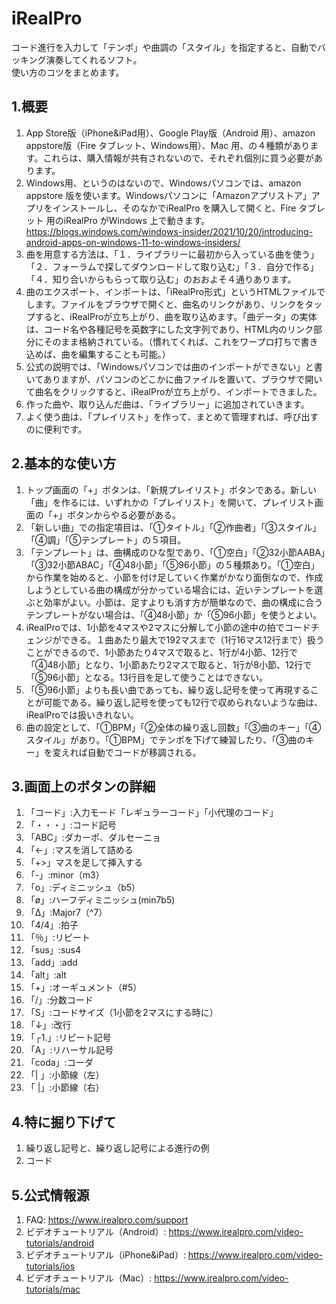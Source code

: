 # iRealPro
コード進行を入力して「テンポ」や曲調の「スタイル」を指定すると、自動でバッキング演奏してくれるソフト。  
使い方のコツをまとめます。  
  
## 1.概要
1. App Store版（iPhone&iPad用）、Google Play版（Android 用）、amazon appstore版（Fire タブレット、Windows用）、Mac 用、の４種類があります。これらは、購入情報が共有されないので、それぞれ個別に買う必要があります。
2. Windows用、というのはないので、Windowsパソコンでは、amazon appstore 版を使います。Windowsパソコンに「Amazonアプリストア」アプリをインストールし、そのなかでiRealPro を購入して開くと、Fire タブレット 用のiRealPro がWindows 上で動きます。  https://blogs.windows.com/windows-insider/2021/10/20/introducing-android-apps-on-windows-11-to-windows-insiders/
3. 曲を用意する方法は、「１．ライブラリーに最初から入っている曲を使う」「２．フォーラムで探してダウンロードして取り込む」「３．自分で作る」「４．知り合いからもらって取り込む」のおおよそ４通りあります。
4. 曲のエクスポート、インポートは、「iRealPro形式」というHTMLファイルでします。ファイルをブラウザで開くと、曲名のリンクがあり、リンクをタップすると、iRealProが立ち上がり、曲を取り込めます。「曲データ」の実体は、コード名や各種記号を英数字にした文字列であり、HTML内のリンク部分にそのまま格納されている。（慣れてくれば、これをワープロ打ちで書き込めば、曲を編集することも可能。）
5. 公式の説明では、「Windowsパソコンでは曲のインポートができない」と書いてありますが、パソコンのどこかに曲ファイルを置いて、ブラウザで開いて曲名をクリックすると、iRealProが立ち上がり、インポートできました。
6. 作った曲や、取り込んだ曲は、「ライブラリー」に追加されていきます。
7. よく使う曲は、「プレイリスト」を作って、まとめて管理すれば、呼び出すのに便利です。
  
## 2.基本的な使い方
1. トップ画面の「+」ボタンは、「新規プレイリスト」ボタンである。新しい「曲」を作るには、いずれかの「プレイリスト」を開いて、プレイリスト画面の「+」ボタンからやる必要がある。
2. 「新しい曲」での指定項目は、「①タイトル」「②作曲者」「③スタイル」「④調」「⑤テンプレート」の５項目。
3. 「テンプレート」は、曲構成のひな型であり、「①空白」「②32小節AABA」「③32小節ABAC」「④48小節」「⑤96小節」の５種類あり。「①空白」から作業を始めると、小節を付け足していく作業がかなり面倒なので、作成しようとしている曲の構成が分かっている場合には、近いテンプレートを選ぶと効率がよい。小節は、足すよりも消す方が簡単なので、曲の構成に合うテンプレートがない場合は、「④48小節」か「⑤96小節」を使うとよい。
4. iRealProでは、1小節を4マスや2マスに分解して小節の途中の拍でコードチェンジができる。１曲あたり最大で192マスまで（1行16マス12行まで）扱うことができるので、1小節あたり4マスで取ると、1行が4小節、12行で「④48小節」となり、1小節あたり2マスで取ると、1行が8小節、12行で「⑤96小節」となる。13行目を足して使うことはできない。
5. 「⑤96小節」よりも長い曲であっても、繰り返し記号を使って再現することが可能である。繰り返し記号を使っても12行で収められないような曲は、iRealProでは扱いきれない。
6. 曲の設定として、「①BPM」「②全体の繰り返し回数」「③曲のキー」「④スタイル」があり。「①BPM」でテンポを下げて練習したり、「③曲のキー」を変えれば自動でコードが移調される。

## 3.画面上のボタンの詳細
1. 「コード」:入力モード「レギュラーコード」「小代理のコード」
2. 「・・・」:コード記号
3. 「ABC」:ダカーポ、ダルセーニョ
4. 「<-」:マスを消して詰める
5. 「+>」マスを足して挿入する
6. 「-」:minor（m3）
7. 「o」:ディミニッシュ（b5）
8. 「ø」:ハーフディミニッシュ(min7b5)
9. 「∆」:Major7（^7）
10. 「4/4」:拍子
11. 「％」:リピート
12. 「sus」:sus4
13. 「add」:add
14. 「alt」:alt
15. 「+」:オーギュメント（#5）
16. 「/」:分数コード
17. 「S」:コードサイズ（1小節を2マスにする時に）
18. 「↓」:改行
19. 「┌1.」:リピート記号
20. 「A」:リハーサル記号
21. 「coda」:コーダ
22. 「| 」:小節線（左）
23. 「 |」:小節線（右）

## 4.特に掘り下げて
1. 繰り返し記号と、繰り返し記号による進行の例
2. コード

## 5.公式情報源
1. FAQ: https://www.irealpro.com/support
2. ビデオチュートリアル（Android）: https://www.irealpro.com/video-tutorials/android
3. ビデオチュートリアル（iPhone&iPad）: https://www.irealpro.com/video-tutorials/ios
4. ビデオチュートリアル（Mac）: https://www.irealpro.com/video-tutorials/mac